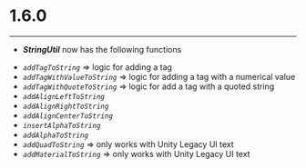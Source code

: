 # 1.6.0
---
- ***StringUtil*** now has the following functions
*   *`addTagToString`* => logic for adding a tag
*   *`addTagWithValueToString`* => logic for adding a tag with a numerical value
*   *`addTagWithQuoteToString`* => logic for add a tag with a quoted string
*   *`addAlignLeftToString`*
*   *`addAlignRightToString`* 
*   *`addAlignCenterToString`* 
*   *`insertAlphaToString`*
*   *`addAlphaToString`* 
*   *`addQuadToString`* => only works with Unity Legacy UI text
*   *`addMaterialToString`* => only works with Unity Legacy UI text

